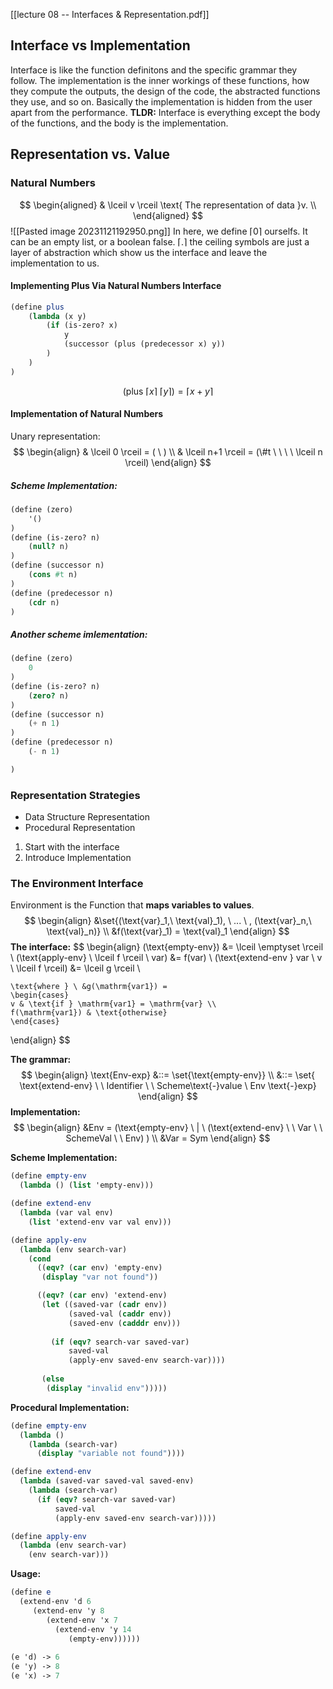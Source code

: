 [[lecture 08 -- Interfaces & Representation.pdf]]

## Interface vs Implementation
Interface is like the function definitons and the specific grammar they follow.
The implementation is the inner workings of these functions, how they compute the outputs, the design of the code, the abstracted functions they use, and so on. Basically the implementation is hidden from the user apart from the performance.
**TLDR:** Interface is everything except the body of the functions, and the body is the implementation.

## Representation vs. Value
### Natural Numbers
$$
\begin{aligned}
 & \lceil v \rceil \text{ The representation of data }v. \\ 
\end{aligned}
$$
![[Pasted image 20231121192950.png]]
In here, we define $\lceil 0 \rceil$ ourselfs. It can be an empty list, or a boolean false. $\lceil . \rceil$ the ceiling symbols are just a layer of abstraction which show us the interface and leave the implementation to us.
#### Implementing Plus  Via Natural Numbers Interface
```scheme
(define plus
	(lambda (x y)
		(if (is-zero? x)
			y
			(successor (plus (predecessor x) y))
		)
	)
)
```
$$(\text{plus} \ \lceil x \rceil \ \lceil y \rceil )=\lceil x+y\rceil$$

#### Implementation of Natural Numbers
Unary representation:
$$ 
\begin{align}
& \lceil 0 \rceil = ( \ ) \\
& \lceil n+1 \rceil = (\#t \ \ \ \ \lceil n \rceil)
\end{align}
$$
##### Scheme Implementation:
```scheme
(define (zero) 
	'()
)
(define (is-zero? n) 
	(null? n) 
)
(define (successor n)
	(cons #t n)
)
(define (predecessor n)
	(cdr n)
)
```

##### Another scheme imlementation:
```scheme
(define (zero) 
	0
)
(define (is-zero? n) 
	(zero? n)
)
(define (successor n)
	(+ n 1)
)
(define (predecessor n)
	(- n 1)

)
```

### Representation Strategies
* Data Structure Representation
* Procedural Representation

1. Start with the interface
2. Introduce Implementation

### The Environment Interface
Environment is the Function that **maps variables to values**.
$$
\begin{align}
&\set{(\text{var}_1,\ \text{val}_1), \ ... \ , (\text{var}_n,\ \text{val}_n)} \\ &f(\text{var}_1) = \text{val}_1
\end{align}
$$
**The interface:** 
$$
\begin{align}
	(\text{empty-env}) &= \lceil \emptyset \rceil \\
	(\text{apply-env} \ \lceil f \rceil \ var) &= f(var)  \\
	(\text{extend-env } var \ v \ \lceil f \rceil) &= \lceil g \rceil \\
	
	\text{where } \ &g(\mathrm{var1}) = 
	\begin{cases} 
	v & \text{if } \mathrm{var1} = \mathrm{var} \\
	f(\mathrm{var1}) & \text{otherwise}
	\end{cases}
\end{align}
$$

**The grammar:** 
$$
\begin{align}
	\text{Env-exp} &::= \set{\text{empty-env}} \\
	&::= \set{ \text{extend-env} \ \ Identifier \ \ Scheme\text{-}value \ Env \text{-}exp} 
\end{align}
$$
**Implementation:**
$$
\begin{align}
&Env = (\text{empty-env}  \ | \ (\text{extend-env} \ \ Var \ \ SchemeVal \ \ Env) ) \\
&Var = Sym
\end{align}
$$

**Scheme Implementation:**
```scheme
(define empty-env
  (lambda () (list 'empty-env)))

(define extend-env
  (lambda (var val env)
    (list 'extend-env var val env)))

(define apply-env
  (lambda (env search-var)
    (cond
      ((eqv? (car env) 'empty-env)
       (display "var not found"))

      ((eqv? (car env) 'extend-env)
       (let ((saved-var (cadr env))
             (saved-val (caddr env))
             (saved-env (cadddr env)))
			
         (if (eqv? search-var saved-var)
             saved-val
             (apply-env saved-env search-var))))
				
       (else
        (display "invalid env")))))
```

**Procedural Implementation:**
```scheme
(define empty-env
  (lambda ()
    (lambda (search-var)
      (display "variable not found"))))

(define extend-env
  (lambda (saved-var saved-val saved-env)
    (lambda (search-var)
      (if (eqv? search-var saved-var)
          saved-val
          (apply-env saved-env search-var)))))

(define apply-env
  (lambda (env search-var)
    (env search-var)))
```

**Usage:**
```scheme
(define e
  (extend-env 'd 6
     (extend-env 'y 8
        (extend-env 'x 7
          (extend-env 'y 14
             (empty-env))))))
             
(e 'd) -> 6
(e 'y) -> 8
(e 'x) -> 7
```